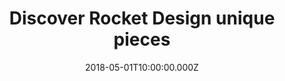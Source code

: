 ---
campaign-uuid: "c-28e87756-9c16-4769-8c3e-db1396c58d65"
type: "Product"
category: "Gifts"
date: "2018-05-01T10:00:00.000Z"
end-date: "2018-09-06T23:59:00.000Z"
disable-form: false
is_promoted: false
has_entry_page: false
title: "Discover Rocket Design unique pieces"
competition-description: "<p>At Rocket Design they think that music is what feelings\
  \ sound like, that’s why they create the best accessories designed to remind how\
  \ much you rock! Glass-tonbury (Glass makers), Guitray (Shot tray), Spo-tea-fy (Tea\
  \ infuser), The Chillers (Ice tray)… and many more!</p>\r\n<p>They have something\
  \ for everybody! Enter below, have a look at their awesome products and get ready\
  \ to rock out this summer with their hottest hits at Rocket Design!</p>"
banner-img: "https://assets.expresslyapp.com/asset-73b7a07b-e940-444b-93b9-2a6ca98d5833.jpg"
logo-left-href: "https://www.rocketdesign.it/"
logo-left-image: "https://assets.expresslyapp.com/asset-c4e6856d-edd2-4a41-ad43-1df4f8974a34.jpg"
logo-left-title: "RocketDesign"
has-winner: false
country-restrictions:
- "GB"
---